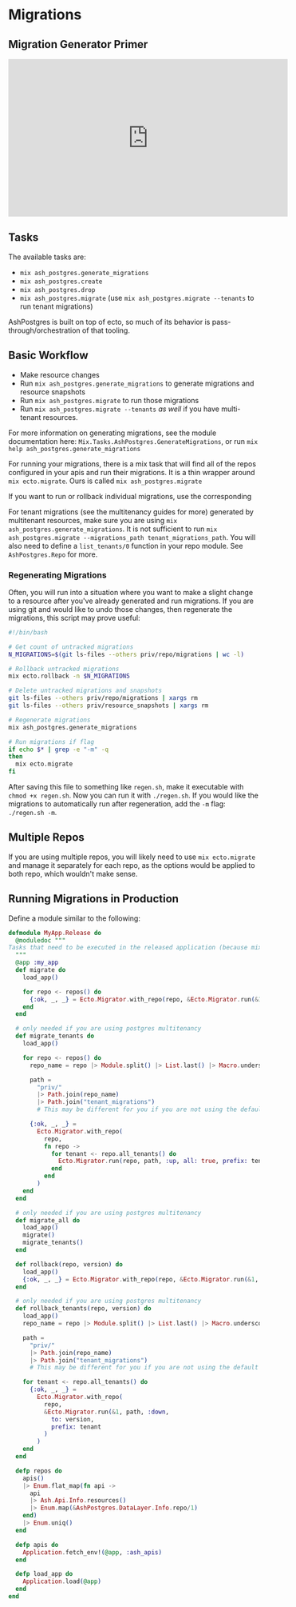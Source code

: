 # Migrations

## Migration Generator Primer

<iframe width="560" height="315" src="https://www.youtube.com/embed/GtsL_lIis4Q?si=5G6-5ckzBEzL4zko" title="YouTube video player" frameborder="0" allow="accelerometer; autoplay; clipboard-write; encrypted-media; gyroscope; picture-in-picture; web-share" allowfullscreen></iframe>

## Tasks

The available tasks are:

- `mix ash_postgres.generate_migrations`
- `mix ash_postgres.create`
- `mix ash_postgres.drop`
- `mix ash_postgres.migrate` (use `mix ash_postgres.migrate --tenants` to run tenant migrations)

AshPostgres is built on top of ecto, so much of its behavior is pass-through/orchestration of that tooling.

## Basic Workflow

- Make resource changes
- Run `mix ash_postgres.generate_migrations` to generate migrations and resource snapshots
- Run `mix ash_postgres.migrate` to run those migrations
- Run `mix ash_postgres.migrate --tenants` _as well_ if you have multi-tenant resources.

For more information on generating migrations, see the module documentation here:
`Mix.Tasks.AshPostgres.GenerateMigrations`, or run `mix help ash_postgres.generate_migrations`

For running your migrations, there is a mix task that will find all of the repos configured in your apis and run their
migrations. It is a thin wrapper around `mix ecto.migrate`. Ours is called `mix ash_postgres.migrate`

If you want to run or rollback individual migrations, use the corresponding

For tenant migrations (see the multitenancy guides for more) generated by multitenant resources, make sure you are using
`mix ash_postgres.generate_migrations`. It is not sufficient to run `mix ash_postgres.migrate --migrations_path tenant_migrations_path`. You will also need to define a `list_tenants/0` function in your repo module. See `AshPostgres.Repo` for more.

### Regenerating Migrations

Often, you will run into a situation where you want to make a slight change to a resource after you've already generated and run migrations. If you are using git and would like to undo those changes, then regenerate the migrations, this script may prove useful:

```bash
#!/bin/bash

# Get count of untracked migrations
N_MIGRATIONS=$(git ls-files --others priv/repo/migrations | wc -l)

# Rollback untracked migrations
mix ecto.rollback -n $N_MIGRATIONS

# Delete untracked migrations and snapshots
git ls-files --others priv/repo/migrations | xargs rm
git ls-files --others priv/resource_snapshots | xargs rm

# Regenerate migrations
mix ash_postgres.generate_migrations

# Run migrations if flag
if echo $* | grep -e "-m" -q
then
  mix ecto.migrate
fi
```

After saving this file to something like `regen.sh`, make it executable with `chmod +x regen.sh`. Now you can run it with `./regen.sh`. If you would like the migrations to automatically run after regeneration, add the `-m` flag: `./regen.sh -m`.

## Multiple Repos

If you are using multiple repos, you will likely need to use `mix ecto.migrate` and manage it separately for each repo, as the options would
be applied to both repo, which wouldn't make sense.

## Running Migrations in Production

Define a module similar to the following:

```elixir
defmodule MyApp.Release do
  @moduledoc """
Tasks that need to be executed in the released application (because mix is not present in releases).
  """
  @app :my_app
  def migrate do
    load_app()

    for repo <- repos() do
      {:ok, _, _} = Ecto.Migrator.with_repo(repo, &Ecto.Migrator.run(&1, :up, all: true))
    end
  end

  # only needed if you are using postgres multitenancy
  def migrate_tenants do
    load_app()

    for repo <- repos() do
      repo_name = repo |> Module.split() |> List.last() |> Macro.underscore()

      path =
        "priv/"
        |> Path.join(repo_name)
        |> Path.join("tenant_migrations")
        # This may be different for you if you are not using the default tenant migrations

      {:ok, _, _} =
        Ecto.Migrator.with_repo(
          repo,
          fn repo ->
            for tenant <- repo.all_tenants() do
              Ecto.Migrator.run(repo, path, :up, all: true, prefix: tenant)
            end
          end
        )
    end
  end

  # only needed if you are using postgres multitenancy
  def migrate_all do
    load_app()
    migrate()
    migrate_tenants()
  end

  def rollback(repo, version) do
    load_app()
    {:ok, _, _} = Ecto.Migrator.with_repo(repo, &Ecto.Migrator.run(&1, :down, to: version))
  end

  # only needed if you are using postgres multitenancy
  def rollback_tenants(repo, version) do
    load_app()
    repo_name = repo |> Module.split() |> List.last() |> Macro.underscore()

    path =
      "priv/"
      |> Path.join(repo_name)
      |> Path.join("tenant_migrations")
      # This may be different for you if you are not using the default tenant migrations

    for tenant <- repo.all_tenants() do
      {:ok, _, _} =
        Ecto.Migrator.with_repo(
          repo,
          &Ecto.Migrator.run(&1, path, :down,
            to: version,
            prefix: tenant
          )
        )
    end
  end

  defp repos do
    apis()
    |> Enum.flat_map(fn api ->
      api
      |> Ash.Api.Info.resources()
      |> Enum.map(&AshPostgres.DataLayer.Info.repo/1)
    end)
    |> Enum.uniq()
  end

  defp apis do
    Application.fetch_env!(@app, :ash_apis)
  end

  defp load_app do
    Application.load(@app)
  end
end
```
